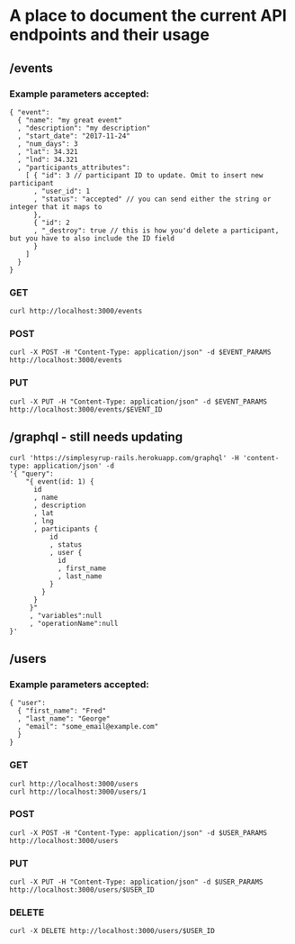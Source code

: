 # A place to document the current API endpoints and their usage

## /events

### Example parameters accepted:

```
{ "event":
  { "name": "my great event"
  , "description": "my description"
  , "start_date": "2017-11-24"
  , "num_days": 3
  , "lat": 34.321
  , "lnd": 34.321
  , "participants_attributes":
    [ { "id": 3 // participant ID to update. Omit to insert new participant
      , "user_id": 1
      , "status": "accepted" // you can send either the string or integer that it maps to
      },
      { "id": 2
      , "_destroy": true // this is how you'd delete a participant, but you have to also include the ID field
      }
    ]
  }
}
```

### GET

```
curl http://localhost:3000/events
```

### POST

```
curl -X POST -H "Content-Type: application/json" -d $EVENT_PARAMS  http://localhost:3000/events
```

### PUT

```
curl -X PUT -H "Content-Type: application/json" -d $EVENT_PARAMS  http://localhost:3000/events/$EVENT_ID
```

## /graphql - still needs updating

```
curl 'https://simplesyrup-rails.herokuapp.com/graphql' -H 'content-type: application/json' -d 
'{ "query":
    "{ event(id: 1) {
      id
      , name
      , description
      , lat
      , lng
      , participants {
          id
          , status
          , user {
            id
            , first_name
            , last_name
          }
        }
      }
     }"
     , "variables":null
     , "operationName":null
}'
```


## /users

### Example parameters accepted:

```
{ "user":
  { "first_name": "Fred"
  , "last_name": "George"
  , "email": "some_email@example.com"
  }
}
```

### GET

```
curl http://localhost:3000/users
curl http://localhost:3000/users/1
```

### POST

```
curl -X POST -H "Content-Type: application/json" -d $USER_PARAMS  http://localhost:3000/users
```

### PUT

```
curl -X PUT -H "Content-Type: application/json" -d $USER_PARAMS  http://localhost:3000/users/$USER_ID
```

### DELETE

```
curl -X DELETE http://localhost:3000/users/$USER_ID
```
